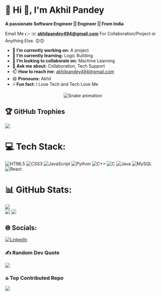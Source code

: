 # 💫 Hi 👋, I'm Akhil Pandey
**A passionate Software Engineer ||  Engineer || From India**

Email Me 👉 ✉️ **akhilpandey494@gmail.com** For Collaboration/Project or Anything Else. 😊😊

- 🔭 **I’m currently working on:** A project
- 🌱 **I’m currently learning:** Logic Building
- 👯 **I’m looking to collaborate on:** Machine Learning
- 💬 **Ask me about:** Collaboration, Tech Support
- 📫 **How to reach me:** akhilpandey494@gmail.com
- 😄 **Pronouns:** Akhil
- ⚡ **Fun fact:** I Love Tech and Tech Love Me

<!-- Snake Game Repo View -->

<div align="center">
  <img src="https://profile-readme-generator.com/assets/snake.svg" alt="Snake animation" />
</div>

## 🏆 GitHub Trophies
![](https://github-profile-trophy.vercel.app/?username=Akhil9648&theme=radical&no-frame=false&no-bg=false&margin-w=4)


# 💻 Tech Stack:
![HTML5](https://img.shields.io/badge/html5-%23E34F26.svg?style=for-the-badge&logo=html5&logoColor=white)
![CSS3](https://img.shields.io/badge/css3-%231572B6.svg?style=for-the-badge&logo=css3&logoColor=white)
![JavaScript](https://img.shields.io/badge/javascript-%23323330.svg?style=for-the-badge&logo=javascript&logoColor=%23F7DF1E)
![Python](https://img.shields.io/badge/python-3670A0?style=for-the-badge&logo=python&logoColor=ffdd54)
![C++](https://img.shields.io/badge/c++-%2300599C.svg?style=for-the-badge&logo=cplusplus&logoColor=white)
![C](https://img.shields.io/badge/c-%2359666D.svg?style=for-the-badge&logo=c&logoColor=white)
![Java](https://img.shields.io/badge/java-%23ED8B00.svg?style=for-the-badge&logo=java&logoColor=white)
![MySQL](https://img.shields.io/badge/mysql-%2300000f.svg?style=for-the-badge&logo=mysql&logoColor=white)
![React](https://img.shields.io/badge/react-%2361DAFB.svg?style=for-the-badge&logo=react&logoColor=black) 
# 📊 GitHub Stats:
![](https://github-readme-stats.vercel.app/api/top-langs/?username=Akhil9648&theme=dark&hide_border=false&include_all_commits=true&count_private=true&layout=compact)<br>
![](https://github-readme-stats.vercel.app/api?username=Akhil9648&theme=dark&hide_border=false&include_all_commits=true&count_private=true)
![](https://github-readme-streak-stats.herokuapp.com/?user=Akhil9648&theme=dark&hide_border=false)

## 🌐 Socials:
[![LinkedIn](https://img.shields.io/badge/LinkedIn-%230077B5.svg?logo=linkedin&logoColor=white)](https://www.linkedin.com/in/akhilpandey9/) 

### ✍️ Random Dev Quote
![](https://quotes-github-readme.vercel.app/api?type=horizontal&theme=radical)

### 🔝 Top Contributed Repo
![](https://github-contributor-stats.vercel.app/api?username=Akhil9648&limit=5&theme=dark&combine_all_yearly_contributions=true)



<!-- Proudly created with GPRM ( https://gprm.itsvg.in ) -->

